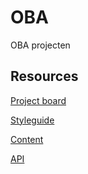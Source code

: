 # OBA
OBA projecten

## Resources

[Project board](https://github.com/fdnd-agency/oba/projects?type=classic)

[Styleguide]()

[Content]()

[API]()

